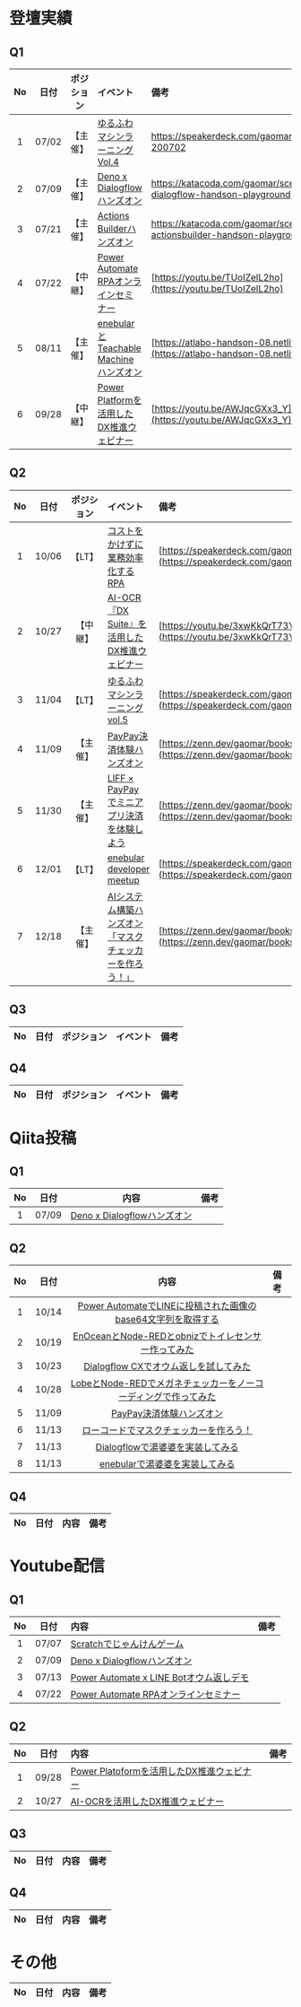 # 登壇実績

## Q1

|No|日付|ポジション|イベント|備考|
|:--:|:--:|:--:|:--|:--|
|1|07/02|【主催】|[ゆるふわマシンラーニングVol.4](https://enebular.connpass.com/event/178062/)|https://speakerdeck.com/gaomar/yurufuwaml-200702|
|2|07/09|【主催】|[Deno x Dialogflowハンズオン](https://atlabo.connpass.com/event/180011/)|https://katacoda.com/gaomar/scenarios/deno-dialogflow-handson-playground|
|3|07/21|【主催】|[Actions Builderハンズオン](https://atlabo.connpass.com/event/182078/)|https://katacoda.com/gaomar/scenarios/deno-actionsbuilder-handson-playground|
|4|07/22|【中継】|[Power Automate RPAオンラインセミナー](https://atlabo.connpass.com/event/182107/)|[https://youtu.be/TUoIZelL2ho](https://youtu.be/TUoIZelL2ho)|
|5|08/11|【主催】|[enebularとTeachable Machineハンズオン](https://enebular.connpass.com/event/179530/)|[https://atlabo-handson-08.netlify.app/#0](https://atlabo-handson-08.netlify.app/#0)|
|6|09/28|【中継】|[Power Platformを活用したDX推進ウェビナー](https://atlabo.connpass.com/event/186618/)|[https://youtu.be/AWJqcGXx3_Y](https://youtu.be/AWJqcGXx3_Y)|

## Q2
|No|日付|ポジション|イベント|備考|
|:--:|:--:|:--:|:--|:--|
|1|10/06|【LT】|[コストをかけずに業務効率化するRPA](https://enebular.connpass.com/event/187448/)|[https://speakerdeck.com/gaomar/0yenrpa-201006](https://speakerdeck.com/gaomar/0yenrpa-201006)|
|2|10/27|【中継】|[AI-OCR『DX Suite』を活用したDX推進ウェビナー](https://atlabo.connpass.com/event/191604/)|[https://youtu.be/3xwKkQrT73Y](https://youtu.be/3xwKkQrT73Y)|
|3|11/04|【LT】|[ゆるふわマシンラーニング vol.5](https://enebular.connpass.com/event/188257/)|[https://speakerdeck.com/gaomar/yurufuwaml-201104](https://speakerdeck.com/gaomar/yurufuwaml-201104)|
|4|11/09|【主催】|[PayPay決済体験ハンズオン](https://atlabo.connpass.com/event/193694/)|[https://zenn.dev/gaomar/books/88d1352baa9f9e55a5a3](https://zenn.dev/gaomar/books/88d1352baa9f9e55a5a3)|
|5|11/30|【主催】|[LIFF × PayPay でミニアプリ決済を体験しよう](https://linedevelopercommunity.connpass.com/event/194998/)|[https://zenn.dev/gaomar/books/7545a0be7318d58866fb](https://zenn.dev/gaomar/books/7545a0be7318d58866fb)|
|6|12/01|【LT】|[enebular developer meetup](https://enebular.connpass.com/event/193989/)|[https://speakerdeck.com/gaomar/enebular-201201](https://speakerdeck.com/gaomar/enebular-201201)|
|7|12/18|【主催】|[AIシステム構築ハンズオン「マスクチェッカーを作ろう！」](https://atlabo.connpass.com/event/198542/)|[https://zenn.dev/gaomar/books/15dd600bc5c52f0c6181](https://zenn.dev/gaomar/books/15dd600bc5c52f0c6181)|


## Q3
|No|日付|ポジション|イベント|備考|
|:--:|:--:|:--:|:--|:--|


## Q4
|No|日付|ポジション|イベント|備考|
|:--:|:--:|:--:|:--|:--|

# Qiita投稿

## Q1

|No|日付|内容|備考|
|:--:|:--:|:--:|:--|
|1|07/09|[Deno x Dialogflowハンズオン](https://qiita.com/h-takauma/items/0971927a9b6e6193331c)||

## Q2

|No|日付|内容|備考|
|:--:|:--:|:--:|:--|
|1|10/14|[Power AutomateでLINEに投稿された画像のbase64文字列を取得する](https://qiita.com/h-takauma/items/8fc68853d91011844331)||
|2|10/19|[EnOceanとNode-REDとobnizでトイレセンサー作ってみた](https://qiita.com/h-takauma/items/2f02d590b95def921ce6)||
|3|10/23|[Dialogflow CXでオウム返しを試してみた](https://qiita.com/h-takauma/items/ebef0e8212c870c0ca09)||
|4|10/28|[LobeとNode-REDでメガネチェッカーをノーコーディングで作ってみた](https://qiita.com/h-takauma/items/cd51dc1d8590538765f0)||
|5|11/09|[PayPay決済体験ハンズオン](https://qiita.com/h-takauma/items/d031acc8e7a425da9a68)||
|6|11/13|[ローコードでマスクチェッカーを作ろう！](https://qiita.com/h-takauma/items/452fa9286cca402117ca)||
|7|11/13|[Dialogflowで湯婆婆を実装してみる](https://qiita.com/h-takauma/items/b9bae322a9c29f9c7b27)||
|8|11/13|[enebularで湯婆婆を実装してみる](https://qiita.com/h-takauma/items/7a4aabe8af04ecc2c5e8)||

## Q4
|No|日付|内容|備考|
|:--:|:--:|:--|:--|

# Youtube配信
## Q1

|No|日付|内容|備考|
|:--:|:--:|:--|:--|
|1|07/07|[Scratchでじゃんけんゲーム](https://youtu.be/2dP_vacwSsE)||
|2|07/09|[Deno x Dialogflowハンズオン](https://youtu.be/nEWwm4Hw7lI)||
|3|07/13|[Power Automate x LINE Botオウム返しデモ](https://youtu.be/BDPD0Mt8iHc)||
|4|07/22|[Power Automate RPAオンラインセミナー](https://youtu.be/TUoIZelL2ho)||

## Q2

|No|日付|内容|備考|
|:--:|:--:|:--|:--|
|1|09/28|[Power Platoformを活用したDX推進ウェビナー](https://youtu.be/AWJqcGXx3_Y)||
|2|10/27|[AI-OCRを活用したDX推進ウェビナー](https://youtu.be/3xwKkQrT73Y)||

## Q3

|No|日付|内容|備考|
|:--:|:--:|:--|:--|

## Q4
|No|日付|内容|備考|
|:--:|:--:|:--|:--|

# その他
|No|日付|内容|備考|
|:--:|:--:|:--|:--|
